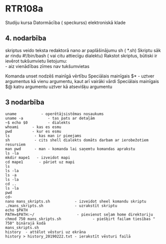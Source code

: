 # RTR108a
Studiju kursa Datormācība ( speckurss) elektroniskā klade
## 4. nodarbība

 skriptus veido teksta redaktorā nano ar paplāšinājumu sh ( *.sh)
 Skriptu sāk ar rindu #!/bin/bash ( vai citu attiecīgu dialektu)
 Rakstot skriptus, būtiski ir ievērot tukšumvietu lietojumu:  
    - aiz vienādības zīmes nav tukšumvietas
    
 Komanda unset nodzēš mainīgā vērtību
  Speciālais mainīgais $* - uztver argumentus kā vienu argumentu, kaut arī vairāki vārdi
  Speciālais mainīgais $@ katru argumentu uztver kā atsevišķu argumentu
 
 
## 3 nodarbība
    uname           - operētājsistēmas nosaukums  
    uname -a           - tas pats ar detaļām  
    ~$ echo $0         - dialekts  
    whoami      - kas es esmu  
    pwd         - kur es esmu  
    ls           - kas man ir pieejams            
    sh           - cits shell dialekts domāts darbam ar ierobežotiem resursiem  
    man pwd      - man - komanda lai saņemtu komandas aprakstu  
    ls -la  
    mkdir mape1   - izveidot mapi  
    cd mape1       - pāriet uz mapi  
    ls  
    ls -la  
    ls -a  
    ls -la  
    cd ..  
    ls -la  
    pwd    
    cd~    
    nano mans_skripts.sh           - izveidot sheel komandu skriptu  
    ./mans_skripts.sh              - uzrakstīt skriptu  
    echo $PATH  
    PATH=$PATH:~/                   - pievienot seļam home direktoriju  
    chmod 750 mans_skripts.sh              - piešķirt failam tiesības " 750" binārajā kodā   
    mans_skripts.sh  
    history  - attēlot vēsturi uz ekrāna    
    history > history_20190222.txt - ierakstīt vēsturi failā 
    

 


